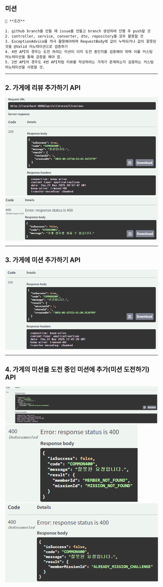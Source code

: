 ## 미션
```text
📌 **조건**

1. github branch를 만들 때 issue를 만들고 branch 생성하여 진행 후 push할 것
2. controller, service, converter, dto, repository를 모두 활용할 것
3. ExceptionAdvice를 적극 활용해야하며 RequestBody에 값이 누락되거나 값이 잘못된 것을 @Valid 어노테이션으로 검증하기
4. 4번 API의 경우는 도전 하려는 미션이 이미 도전 중인지를 검증해야 하며 이를 커스텀 어노테이션을 통해 검증을 해야 함.
5. 2번 API의 경우도 4번 API처럼 리뷰를 작성하려는 가게가 존재하는지 검증하는 커스텀 어노테이션을 사용할 것.
```
***
## **2. 가게에 리뷰 추가하기 API**
![API2_success.png](image/API2_success.png)
![API2_fail.png](image/API2_fail.png)
***
## 3. 가게에 미션 추가하기 API
![API3_success.png](image/API3_success.png)
***
## **4. 가게의 미션을 도전 중인 미션에 추가(미션 도전하기) API**
![API4_success.png](image/API4_success.png)
![API4_fail_1.png](image/API4_fail_1.png)
![API4_fail_2.png](image/API4_fail_2.png)